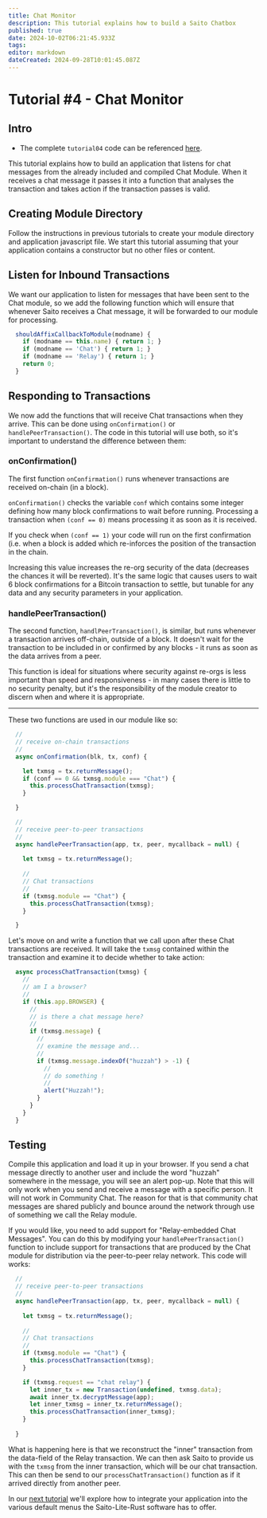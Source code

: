 ```yaml
---
title: Chat Monitor
description: This tutorial explains how to build a Saito Chatbox 
published: true
date: 2024-10-02T06:21:45.933Z
tags: 
editor: markdown
dateCreated: 2024-09-28T10:01:45.087Z
---
```


# Tutorial #4 - Chat Monitor

## Intro

- The complete `tutorial04` code can be referenced [here](https://github.com/SaitoTech/saito-lite-rust/tree/master/mods/tutorial04).

This tutorial explains how to build an application that listens for chat messages from the already included and compiled Chat Module. When it receives a chat message it passes it into a function that analyses the transaction and takes action if the transaction passes is valid.

## Creating Module Directory

Follow the instructions in previous tutorials to create your module directory and application javascript file.  We start this tutorial assuming that your application contains a constructor but no other files or content.

## Listen for Inbound Transactions

We want our application to listen for messages that have been sent to the Chat module, so we add the following function which will ensure that whenever Saito receives a Chat message, it will be forwarded to our module for processing.

```js
  shouldAffixCallbackToModule(modname) {
    if (modname == this.name) { return 1; }
    if (modname == 'Chat') { return 1; }
    if (modname == 'Relay') { return 1; }
    return 0;
  }
  ```

## Responding to Transactions

We now add the functions that will receive Chat transactions when they arrive. This can be done using `onConfirmation()` or `handlePeerTransaction()`. The code in this tutorial will use both, so it's important to understand the difference between them:

### onConfirmation()

The first function `onConfirmation()` runs whenever transactions are received on-chain (in a block).

`onConfirmation()` checks the variable `conf` which contains some integer defining how many block confirmations to wait before running. Processing a transaction when `(conf == 0)` means processing it as soon as it is received. 

If you check when `(conf == 1)` your code will run on the first confirmation (i.e. when a block is added which re-inforces the position of the transaction in the chain. 

Increasing this value increases the re-org security of the data (decreases the chances it will be reverted). It's the same logic that causes users to wait 6 block confirmations for a Bitcoin transaction to settle, but tunable for any data and any security parameters in your application.

### handlePeerTransaction()

The second function, `handlPeerTransaction()`, is similar, but runs whenever a transaction arrives off-chain, outside of a block. It doesn't wait for the transaction to be included in or confirmed by any blocks - it runs as soon as the data arrives from a peer.

This function is ideal for situations where security against re-orgs is less important than speed and responsiveness - in many cases there is little to no security penalty, but it's the responsibility of the module creator to discern when and where it is appropriate.

<hr>

These two functions are used in our module like so:

<!-- Unlike `onConfirmation()`, it doesn't wait for any block confirmations and runs as soon as the transaction data arrives. -->
```js
  //
  // receive on-chain transactions
  //
  async onConfirmation(blk, tx, conf) {

    let txmsg = tx.returnMessage();
    if (conf == 0 && txmsg.module === "Chat") {
      this.processChatTransaction(txmsg);
    }  

  }

  //
  // receive peer-to-peer transactions
  //
  async handlePeerTransaction(app, tx, peer, mycallback = null) {  
  
    let txmsg = tx.returnMessage();
      
    //
    // Chat transactions
    //
    if (txmsg.module == "Chat") {
      this.processChatTransaction(txmsg);
    }

  }
 ```
 

Let's move on and write a function that we call upon after these Chat transactions are received. It will take the `txmsg` contained within the transaction and examine it to decide whether to take action:
 
```js
  async processChatTransaction(txmsg) {
    //
    // am I a browser?
    //
    if (this.app.BROWSER) {
      //
      // is there a chat message here?
      //
      if (txmsg.message) {
        //
        // examine the message and...
        //
        if (txmsg.message.indexOf("huzzah") > -1) {
          //
          // do something !
          //
          alert("Huzzah!");
        }
      }
    }
  }
 ```
 
## Testing

Compile this application and load it up in your browser. If you send a chat message directly to another user and include the word "huzzah" somewhere in the message, you will see an alert pop-up. Note that this will only work when you send and receive a message with a specific person. It will not work in Community Chat. The reason for that is that community chat messages are shared publicly and bounce around the network through use of something we call the Relay module.

If you would like, you need to add support for "Relay-embedded Chat Messages". You can do this by modifying your `handlePeerTransaction()` function to include support for transactions that are produced by the Chat module for distribution via the peer-to-peer relay network. This code will works:

```js
  //
  // receive peer-to-peer transactions
  //
  async handlePeerTransaction(app, tx, peer, mycallback = null) {  
  
    let txmsg = tx.returnMessage();
      
    //
    // Chat transactions
    //
    if (txmsg.module == "Chat") {
      this.processChatTransaction(txmsg);
    }

    if (txmsg.request == "chat relay") {
      let inner_tx = new Transaction(undefined, txmsg.data);
      await inner_tx.decryptMessage(app);
      let inner_txmsg = inner_tx.returnMessage();
      this.processChatTransaction(inner_txmsg);
    } 
    
  }
 ```

What is happening here is that we reconstruct the "inner" transaction from the data-field of the Relay transaction. We can then ask Saito to provide us with the ```txmsg``` from the inner transaction, which will be our chat transaction. This can then be send to our ```processChatTransaction()``` function as if it arrived directly from another peer.

<!--
## Reference Materials

If you would like to test this application without compiling it yourself, you can find a pre-packaged version available for installation into your browser here. Download the file and drag-and-drop it into your browser. The See here for instructions on compiling your own application into this portable format.

You can find the complete source code associated with this tutorial in the default `/mods` directory.  Alternately, you can access all of the files in this tutorial by downloading this [ZIP file](/tutorial04.zip). Or just download this application as a [precompiled Saito module](/) and install it into your wallet.
-->

In our [next tutorial](/tech/tutorials/05) we'll explore how to integrate your application into the various default menus the Saito-Lite-Rust software has to offer.

